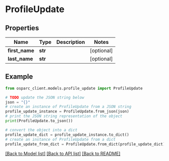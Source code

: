 # ProfileUpdate


## Properties

Name | Type | Description | Notes
------------ | ------------- | ------------- | -------------
**first_name** | **str** |  | [optional] 
**last_name** | **str** |  | [optional] 

## Example

```python
from osparc_client.models.profile_update import ProfileUpdate

# TODO update the JSON string below
json = "{}"
# create an instance of ProfileUpdate from a JSON string
profile_update_instance = ProfileUpdate.from_json(json)
# print the JSON string representation of the object
print(ProfileUpdate.to_json())

# convert the object into a dict
profile_update_dict = profile_update_instance.to_dict()
# create an instance of ProfileUpdate from a dict
profile_update_from_dict = ProfileUpdate.from_dict(profile_update_dict)
```
[[Back to Model list]](../README.md#documentation-for-models) [[Back to API list]](../README.md#documentation-for-api-endpoints) [[Back to README]](../README.md)


